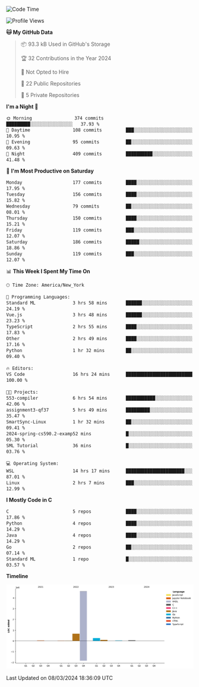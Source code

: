 <!--START_SECTION:waka-->
![Code Time](http://img.shields.io/badge/Code%20Time-114%20hrs%2025%20mins-blue)

![Profile Views](http://img.shields.io/badge/Profile%20Views-24-blue)

**🐱 My GitHub Data** 

> 📦 93.3 kB Used in GitHub's Storage 
 > 
> 🏆 32 Contributions in the Year 2024
 > 
> 🚫 Not Opted to Hire
 > 
> 📜 22 Public Repositories 
 > 
> 🔑 5 Private Repositories 
 > 
**I'm a Night 🦉** 

```text
🌞 Morning                374 commits         █████████░░░░░░░░░░░░░░░░   37.93 % 
🌆 Daytime                108 commits         ███░░░░░░░░░░░░░░░░░░░░░░   10.95 % 
🌃 Evening                95 commits          ██░░░░░░░░░░░░░░░░░░░░░░░   09.63 % 
🌙 Night                  409 commits         ██████████░░░░░░░░░░░░░░░   41.48 % 
```
📅 **I'm Most Productive on Saturday** 

```text
Monday                   177 commits         ████░░░░░░░░░░░░░░░░░░░░░   17.95 % 
Tuesday                  156 commits         ████░░░░░░░░░░░░░░░░░░░░░   15.82 % 
Wednesday                79 commits          ██░░░░░░░░░░░░░░░░░░░░░░░   08.01 % 
Thursday                 150 commits         ████░░░░░░░░░░░░░░░░░░░░░   15.21 % 
Friday                   119 commits         ███░░░░░░░░░░░░░░░░░░░░░░   12.07 % 
Saturday                 186 commits         █████░░░░░░░░░░░░░░░░░░░░   18.86 % 
Sunday                   119 commits         ███░░░░░░░░░░░░░░░░░░░░░░   12.07 % 
```


📊 **This Week I Spent My Time On** 

```text
🕑︎ Time Zone: America/New_York

💬 Programming Languages: 
Standard ML              3 hrs 58 mins       ██████░░░░░░░░░░░░░░░░░░░   24.19 % 
Vue.js                   3 hrs 48 mins       ██████░░░░░░░░░░░░░░░░░░░   23.23 % 
TypeScript               2 hrs 55 mins       ████░░░░░░░░░░░░░░░░░░░░░   17.83 % 
Other                    2 hrs 49 mins       ████░░░░░░░░░░░░░░░░░░░░░   17.16 % 
Python                   1 hr 32 mins        ██░░░░░░░░░░░░░░░░░░░░░░░   09.40 % 

🔥 Editors: 
VS Code                  16 hrs 24 mins      █████████████████████████   100.00 % 

🐱‍💻 Projects: 
553-compiler             6 hrs 54 mins       ███████████░░░░░░░░░░░░░░   42.06 % 
assignment3-qf37         5 hrs 49 mins       █████████░░░░░░░░░░░░░░░░   35.47 % 
SmartSync-Linux          1 hr 32 mins        ██░░░░░░░░░░░░░░░░░░░░░░░   09.41 % 
2024-spring-cs590.2-examp52 mins             █░░░░░░░░░░░░░░░░░░░░░░░░   05.30 % 
SML Tutorial             36 mins             █░░░░░░░░░░░░░░░░░░░░░░░░   03.76 % 

💻 Operating System: 
WSL                      14 hrs 17 mins      ██████████████████████░░░   87.01 % 
Linux                    2 hrs 7 mins        ███░░░░░░░░░░░░░░░░░░░░░░   12.99 % 
```

**I Mostly Code in C** 

```text
C                        5 repos             ████░░░░░░░░░░░░░░░░░░░░░   17.86 % 
Python                   4 repos             ████░░░░░░░░░░░░░░░░░░░░░   14.29 % 
Java                     4 repos             ████░░░░░░░░░░░░░░░░░░░░░   14.29 % 
Go                       2 repos             ██░░░░░░░░░░░░░░░░░░░░░░░   07.14 % 
Standard ML              1 repo              █░░░░░░░░░░░░░░░░░░░░░░░░   03.57 % 
```



**Timeline**

![Lines of Code chart](https://raw.githubusercontent.com/fqzz2000/fqzz2000/main/assets/bar_graph.png)


 Last Updated on 08/03/2024 18:36:09 UTC
<!--END_SECTION:waka-->
